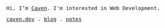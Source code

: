<p align="left">
  <samp>Hi, I’m <a href="https://github.com/cavendev">Caven</a>. I'm interested in Web Development. </samp>
</p>
<p align="left">
  <samp>
    <a href="https://caven.dev">caven.dev</a> .
    <a href="https://blog.caven.dev">blog</a> .
    <a href="https://notes.caven.dev">notes</a>
  </samp>
</p>
